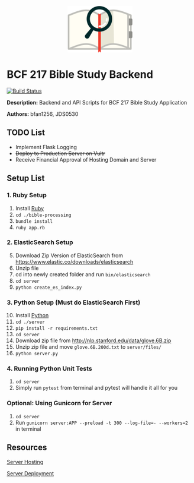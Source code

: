 <div style="display: block; text-align:center" align="center"><img width="175px" alt="Biblya Logo" src="./color-logo.svg" /></div>

# BCF 217 Bible Study Backend

[![Build Status](https://travis-ci.org/bfan1256/bible-study-application-backend.svg?branch=master)](https://travis-ci.org/bfan1256/bible-study-application-backend)

<b>Description:</b> Backend and API Scripts for BCF 217 Bible Study Application

<b>Authors:</b> bfan1256, JDS0530

## TODO List

* Implement Flask Logging
* ~~Deploy to Production Server on Vultr~~
* Receive Financial Approval of Hosting Domain and Server

## Setup List

### 1. Ruby Setup

1. Install [Ruby](https://www.ruby-lang.org/en/downloads/)
2. `cd ./bible-processing`
3. `bundle install`
4. `ruby app.rb`

### 2. ElasticSearch Setup

5. Download Zip Version of ElasticSearch from https://www.elastic.co/downloads/elasticsearch
6. Unzip file
7. cd into newly created folder and run `bin/elasticsearch`
8. `cd server`
9. `python create_es_index.py`

### 3. Python Setup (Must do ElasticSearch First)

10. Install [Python](https://www.anaconda.com/download/)
11. `cd ./server`
12. `pip install -r requirements.txt`
13. `cd server`
14. Download zip file from http://nlp.stanford.edu/data/glove.6B.zip
15. Unzip zip file and move `glove.6B.200d.txt` to `server/files/`
16. `python server.py`

### 4. Running Python Unit Tests

1. `cd server`
2. Simply run `pytest` from terminal and pytest will handle it all for you

### Optional: Using Gunicorn for Server

1. `cd server`
2. Run `gunicorn server:APP --preload -t 300 --log-file=- --workers=2` in terminal

## Resources

[Server Hosting](https://www.vultr.com/)

[Server Deployment](https://github.com/githubsaturn/captainduckduck)
